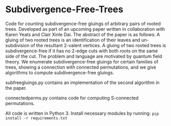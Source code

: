 # Subdivergence-Free-Trees
Code for counting subdivergence-free gluings of arbitrary pairs of rooted trees.
Developed as part of an upcoming paper written in collaboration with Karen Yeats and Clair Xinle Dai. 
The abstract of the paper is as follows:
A gluing of two rooted trees is an identification of their leaves and un-subdivision of the resultant 2-valent vertices. A gluing of two rooted trees is subdivergence-free if it has no 2-edge cuts with both roots on the same side of the cut. The problem and language are motivated by quantum field theory. We enumerate subdivergence-free gluings for certain families of trees, showing a connection with connected permutations, and we give algorithms to compute subdivergence-free gluings.

subfreegluings.py contains an implementation of the second algorithm in the paper.

connectedperms.py contains code for computing S-connected permutations.


All code is written in Python 3. Install necessary modules by running:
```pip install -r requirements.txt```
